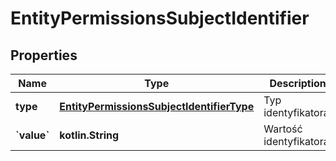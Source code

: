 
# EntityPermissionsSubjectIdentifier

## Properties
| Name | Type | Description | Notes |
| ------------ | ------------- | ------------- | ------------- |
| **type** | [**EntityPermissionsSubjectIdentifierType**](EntityPermissionsSubjectIdentifierType.md) | Typ identyfikatora. |  |
| **&#x60;value&#x60;** | **kotlin.String** | Wartość identyfikatora. |  |



